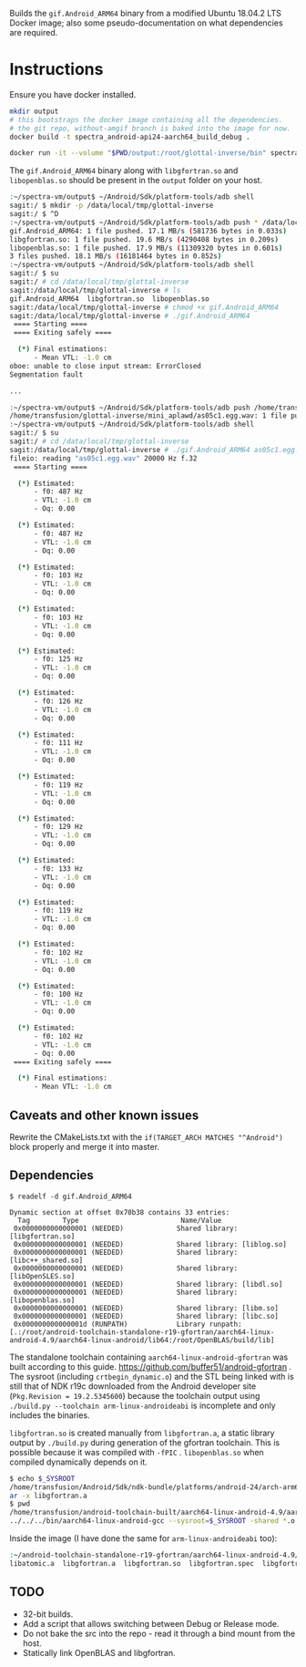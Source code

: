 Builds the `gif.Android_ARM64` binary from a modified Ubuntu 18.04.2 LTS Docker image; also some pseudo-documentation on what dependencies are required.

# Instructions

Ensure you have docker installed. 

```bash
mkdir output
# this bootstraps the docker image containing all the dependencies.
# the git repo, without-amgif branch is baked into the image for now.
docker build -t spectra_android-api24-aarch64_build_debug .

docker run -it --volume "$PWD/output:/root/glottal-inverse/bin" spectra_android-api24-aarch64_build_debug:latest bash /root/glottal-inverse/build-android-arm64.sh
```
The `gif.Android_ARM64` binary along with `libgfortran.so` and `libopenblas.so` should be present in the `output` folder on your host.

```sh
:~/spectra-vm/output$ ~/Android/Sdk/platform-tools/adb shell
sagit:/ $ mkdir -p /data/local/tmp/glottal-inverse
sagit:/ $ ^D
:~/spectra-vm/output$ ~/Android/Sdk/platform-tools/adb push * /data/local/tmp/glottal-inverse/
gif.Android_ARM64: 1 file pushed. 17.1 MB/s (581736 bytes in 0.033s)
libgfortran.so: 1 file pushed. 19.6 MB/s (4290408 bytes in 0.209s)
libopenblas.so: 1 file pushed. 17.9 MB/s (11309320 bytes in 0.601s)
3 files pushed. 18.1 MB/s (16181464 bytes in 0.852s)
:~/spectra-vm/output$ ~/Android/Sdk/platform-tools/adb shell
sagit:/ $ su
sagit:/ # cd /data/local/tmp/glottal-inverse
sagit:/data/local/tmp/glottal-inverse # ls
gif.Android_ARM64  libgfortran.so  libopenblas.so  
sagit:/data/local/tmp/glottal-inverse # chmod +x gif.Android_ARM64                                                                                                                                            
sagit:/data/local/tmp/glottal-inverse # ./gif.Android_ARM64                                                                                                                                                   
 ==== Starting ====
 ==== Exiting safely ====

  (*) Final estimations:
      - Mean VTL: -1.0 cm 
oboe: unable to close input stream: ErrorClosed
Segmentation fault

...

:~/spectra-vm/output$ ~/Android/Sdk/platform-tools/adb push /home/transfusion/glottal-inverse/mini_aplawd/as05c1.egg.wav /data/local/tmp/glottal-inverse/
/home/transfusion/glottal-inverse/mini_aplawd/as05c1.egg.wav: 1 file pushed. 5.5 MB/s (82844 bytes in 0.014s)
:~/spectra-vm/output$ ~/Android/Sdk/platform-tools/adb shell
sagit:/ $ su
sagit:/ # cd /data/local/tmp/glottal-inverse
sagit:/data/local/tmp/glottal-inverse # ./gif.Android_ARM64 as05c1.egg.wav                                                                                                                                    
fileio: reading "as05c1.egg.wav" 20000 Hz f.32
 ==== Starting ====

  (*) Estimated:
      - f0: 487 Hz
      - VTL: -1.0 cm
      - Oq: 0.00

  (*) Estimated:
      - f0: 487 Hz
      - VTL: -1.0 cm
      - Oq: 0.00

  (*) Estimated:
      - f0: 103 Hz
      - VTL: -1.0 cm
      - Oq: 0.00

  (*) Estimated:
      - f0: 103 Hz
      - VTL: -1.0 cm
      - Oq: 0.00

  (*) Estimated:
      - f0: 125 Hz
      - VTL: -1.0 cm
      - Oq: 0.00

  (*) Estimated:
      - f0: 126 Hz
      - VTL: -1.0 cm
      - Oq: 0.00

  (*) Estimated:
      - f0: 111 Hz
      - VTL: -1.0 cm
      - Oq: 0.00

  (*) Estimated:
      - f0: 119 Hz
      - VTL: -1.0 cm
      - Oq: 0.00

  (*) Estimated:
      - f0: 129 Hz
      - VTL: -1.0 cm
      - Oq: 0.00

  (*) Estimated:
      - f0: 133 Hz
      - VTL: -1.0 cm
      - Oq: 0.00

  (*) Estimated:
      - f0: 119 Hz
      - VTL: -1.0 cm
      - Oq: 0.00

  (*) Estimated:
      - f0: 102 Hz
      - VTL: -1.0 cm
      - Oq: 0.00

  (*) Estimated:
      - f0: 100 Hz
      - VTL: -1.0 cm
      - Oq: 0.00

  (*) Estimated:
      - f0: 102 Hz
      - VTL: -1.0 cm
      - Oq: 0.00
 ==== Exiting safely ====

  (*) Final estimations:
      - Mean VTL: -1.0 cm

```

## Caveats and other known issues
Rewrite the CMakeLists.txt with the `if(TARGET_ARCH MATCHES "^Android")` block properly and merge it into master.

## Dependencies

```
$ readelf -d gif.Android_ARM64 

Dynamic section at offset 0x70b38 contains 33 entries:
  Tag        Type                         Name/Value
 0x0000000000000001 (NEEDED)             Shared library: [libgfortran.so]
 0x0000000000000001 (NEEDED)             Shared library: [liblog.so]
 0x0000000000000001 (NEEDED)             Shared library: [libc++_shared.so]
 0x0000000000000001 (NEEDED)             Shared library: [libOpenSLES.so]
 0x0000000000000001 (NEEDED)             Shared library: [libdl.so]
 0x0000000000000001 (NEEDED)             Shared library: [libopenblas.so]
 0x0000000000000001 (NEEDED)             Shared library: [libm.so]
 0x0000000000000001 (NEEDED)             Shared library: [libc.so]
 0x000000000000001d (RUNPATH)            Library runpath: [.:/root/android-toolchain-standalone-r19-gfortran/aarch64-linux-android-4.9/aarch64-linux-android/lib64:/root/OpenBLAS/build/lib]
```
The standalone toolchain containing `aarch64-linux-android-gfortran` was built according to this guide. https://github.com/buffer51/android-gfortran . The sysroot (including `crtbegin_dynamic.o`) and the STL being linked with is still that of NDK r19c downloaded from the Android developer site (`Pkg.Revision = 19.2.5345600`) because the toolchain output using `./build.py --toolchain arm-linux-androideabi` is incomplete and only includes the binaries.

`libgfortran.so` is created manually from `libgfortran.a`, a static library output by `./build.py` during generation of the gfortran toolchain. This is possible because it was compiled with `-fPIC` . `libopenblas.so` when compiled dynamically depends on it. 

```bash
$ echo $_SYSROOT
/home/transfusion/Android/Sdk/ndk-bundle/platforms/android-24/arch-arm64
ar -x libgfortran.a
$ pwd
/home/transfusion/android-toolchain-built/aarch64-linux-android-4.9/aarch64-linux-android/lib64
../../../bin/aarch64-linux-android-gcc --sysroot=$_SYSROOT -shared *.o -o libgfortran.so
```

Inside the image (I have done the same for `arm-linux-androideabi` too):
```bash
:~/android-toolchain-standalone-r19-gfortran/aarch64-linux-android-4.9/aarch64-linux-android/lib64# ls
libatomic.a  libgfortran.a  libgfortran.so  libgfortran.spec  libgfortran_conversion  libgomp.a  libgomp.spec
```



## TODO
- 32-bit builds.
- Add a script that allows switching between Debug or Release mode.
- Do not bake the src into the repo - read it through a bind mount from the host.
- Statically link OpenBLAS and libgfortran.